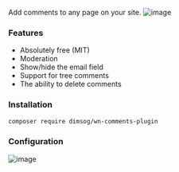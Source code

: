 Add comments to any page on your site.
![image](https://user-images.githubusercontent.com/904958/147882849-1608a077-07a9-4849-9fdc-8617c0952fe8.png)

### Features
* Absolutely free (MIT)
* Moderation
* Show/hide the email field
* Support for tree comments
* The ability to delete comments

### Installation
```bash
composer require dimsog/wn-comments-plugin
```

### Configuration
![image](https://user-images.githubusercontent.com/904958/147883069-479315ab-6c16-4298-ba9c-2a821f96b910.png)
